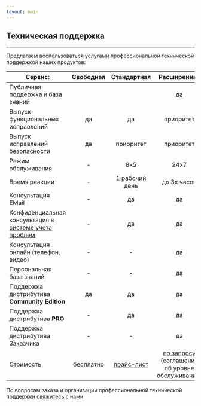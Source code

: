 ```yaml
---
layout: main
---
```

<section id="support" class="page-section">
    <div class="container px-4 px-lg-5 py-5">
        <div class="row justify-content-center">
            <div class="col">
                <h1>Техническая поддержка</h1>
                <hr class="divider" />
            </div>
        </div>
        <div class="row">
            <div class="col">
                <p>Предлагаем воспользоваться услугами профессиональной технической поддержкой наших продуктов:</p>
                <table class="table">
                    <thead>
                        <tr>
                            <th scope="col" style="width: 100%">Сервис: </th>
                            <th scope="col" style="text-align: center;">Свободная</th>
                            <th scope="col" style="text-align: center;">Стандартная</th>
                            <th scope="col" style="text-align: center;">Расширенная</th>
                        </tr>
                    </thead>
                    <tbody>
                        <tr>
                            <td scope="row">Публичная поддержка и база знаний</td>
                            <td scope="row" style="text-align: center;"><span class="checkmark-icon"></span></td>
                            <td scope="row" style="text-align: center;"><span class="checkmark-icon"></span></td>
                            <td scope="row" style="text-align: center;">да</td>
                        </tr>
                        <tr>
                            <td scope="row">Выпуск функциональных исправлений</td>
                            <td scope="row" style="text-align: center;">да</td>
                            <td scope="row" style="text-align: center;">да</td>
                            <td scope="row" style="text-align: center;">приоритет</td>
                        </tr>
                        <tr>
                            <td scope="row">Выпуск исправлений безопасности</td>
                            <td scope="row" style="text-align: center;">да</td>
                            <td scope="row" style="text-align: center;">приоритет</td>
                            <td scope="row" style="text-align: center;">приоритет</td>
                        </tr>
                        <tr>
                            <td scope="row">Режим обслуживания</td>
                            <td scope="row" style="text-align: center;">-</td>
                            <td scope="row" style="text-align: center;">8х5</td>
                            <td scope="row" style="text-align: center;">24х7</td>
                        </tr>
                        <tr>
                            <td scope="row">Время реакции</td>
                            <td scope="row" style="text-align: center;">-</td>
                            <td scope="row" style="text-align: center;">1 рабочий день</td>
                            <td scope="row" style="text-align: center;">до 3х часов</td>
                        </tr>
                        <tr>
                            <td scope="row">Консультация EMail</td>
                            <td scope="row" style="text-align: center;">-</td>
                            <td scope="row" style="text-align: center;">да</td>
                            <td scope="row" style="text-align: center;">да</td>
                        </tr>
                        <tr>
                            <td scope="row">Конфиденциальная консультация в <a href="https://support.3a-systems.ru/">системе учета проблем</a></td>
                            <td scope="row" style="text-align: center;">-</td>
                            <td scope="row" style="text-align: center;">да</td>
                            <td scope="row" style="text-align: center;">да</td>
                        </tr>
                        <tr>
                            <td scope="row">Консультация онлайн (телефон, видео)</td>
                            <td scope="row" style="text-align: center;">-</td>
                            <td scope="row" style="text-align: center;">-</td>
                            <td scope="row" style="text-align: center;">да</td>
                        </tr>
                        <tr>
                            <td scope="row">Персональная база знаний</td>
                            <td scope="row" style="text-align: center;">-</td>
                            <td scope="row" style="text-align: center;">-</td>
                            <td scope="row" style="text-align: center;">да</td>
                        </tr>
                        <tr>
                            <td scope="row">Поддержка дистрибутива <b>Community Edition</b></td>
                            <td scope="row" style="text-align: center;">да</td>
                            <td scope="row" style="text-align: center;">да</td>
                            <td scope="row" style="text-align: center;">да</td>
                        </tr>
                        <tr>
                            <td scope="row">Поддержка дистрибутива <b><span class="pro-icon"></span>PRO</b></td>
                            <td scope="row" style="text-align: center;">-</td>
                            <td scope="row" style="text-align: center;">да</td>
                            <td scope="row" style="text-align: center;">да</td>
                        </tr>
                        <tr>
                            <td scope="row">Поддержка дистрибутива Заказчика</td>
                            <td scope="row" style="text-align: center;">-</td>
                            <td scope="row" style="text-align: center;">-</td>
                            <td scope="row" style="text-align: center;">да</td>
                        </tr>
                        <tr>
                            <td scope="row">Стоимость</td>
                            <td scope="row" style="text-align: center;">бесплатно</td>
                            <td scope="row" style="text-align: center;"><a href="/price#support">прайс-лист</a></td>
                            <td scope="row" style="text-align: center;"><a href="/contacts">по запросу</a> (соглашение об уровне обслуживания)</td>
                        </tr>
                    </tbody>
                </table>
            </div>
        </div>
        <p>По вопросам заказа и организации профессиональной технической поддержки <a href="/contacts">свяжитесь с нами</a>.</p>
    </div>
</section>